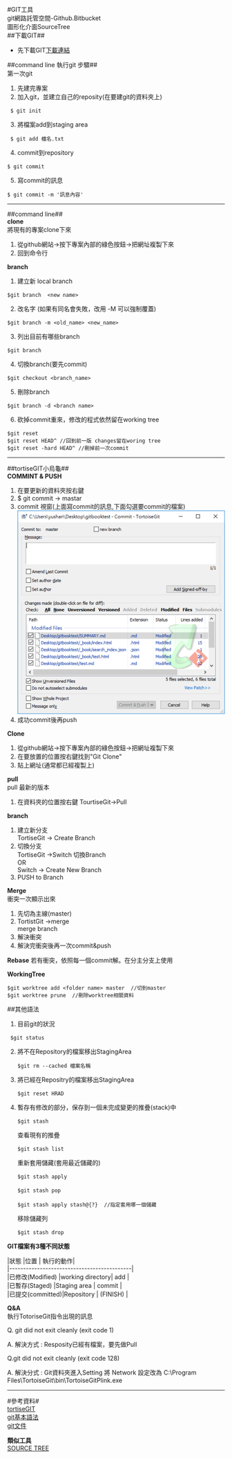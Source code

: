 #GIT工具   
git網路託管空間-Github.Bitbucket  
圖形化介面SourceTree   
##下載GIT##
  * 先下載GIT[下載連結](http://msysgit.github.io/)   

##command line 執行git 步驟##    
第一次git     
1. 先建完專案   
2. 加入git，並建立自己的reposity(在要建git的資料夾上)  
 ``` 
  $ git init   
```
3. 將檔案add到staging area   
 ```
  $ git add 檔名.txt  
 ```
4. commit到repository   
  ```
  $ git commit  
  ```
5. 寫commit的訊息  
  ```
  $ git commit -m '訊息內容'   
  ```

---     

##command line##     
**clone**   
將現有的專案clone下來   
1. 從github網站->按下專案內部的綠色按鈕->把網址複製下來   
2. 回到命令行  

**branch**
1. 建立新 local branch   
```
$git branch  <new name>
```
2. 改名字 (如果有同名會失敗，改用 -M 可以強制覆蓋)
```
$git branch -m <old_name> <new_name> 
```
3. 列出目前有哪些branch
```
$git branch
```
4. 切換branch(要先commit)
```
$git checkout <branch_name> 
```
5. 刪除branch
```
$git branch -d <branch name>
```
6. 砍掉commit重來，修改的程式依然留在working tree
```
$git reset
$git reset HEAD^ //回到前一版 changes留在woring tree
$git reset -hard HEAD^ //刪掉前一次commit
```

---   
##tortiseGIT小烏龜##   
**COMMINT & PUSH**
  1. 在要更新的資料夾按右鍵  
  2. $ git commit -> mastar   
  3. commit 視窗(上面寫commit的訊息,下面勾選要commit的檔案)  
  ![說明](\images\說明.png)  
  4. 成功commit後再push   
     
**Clone**    
  1. 從github網站->按下專案內部的綠色按鈕->把網址複製下來   
  2. 在要放置的位置按右鍵找到"Git Clone"   
  3. 貼上網址(通常都已經複製上)  

**pull**    
  pull 最新的版本   
  1. 在資料夾的位置按右鍵 TourtiseGit->Pull   

**branch**   
  1. 建立新分支   
   TortiseGit -> Create Branch   
  2. 切換分支  
   TortiseGit ->Switch  切換Branch   
   OR   
   Switch -> Create New Branch   
  3. PUSH to Branch   

**Merge**  
 衝突一次顯示出來
  1. 先切為主線(master)   
  2. TortistGit ->merge   
   merge branch
  3. 解決衝突   
  4. 解決完衝突後再一次commit&push   

**Rebase**
  若有衝突，依照每一個commit解。在分主分支上使用

**WorkingTree**
   ```
   $git worktree add <folder name> master  //切到master
   $git worktree prune  //刪除worktree相關資料
   ```


 ##其他語法   
 1. 目前git的狀況  
   ```
    $git status  
   ```     
 2. 將不在Repository的檔案移出StagingArea   
    ```
    $git rm --cached 檔案名稱  
    ```  
 3. 將已經在Repositry的檔案移出StagingArea   
    ```
    $git reset HRAD
    ```
 4. 暫存有修改的部分，保存到一個未完成變更的推疊(stack)中   
    ```
    $git stash
    ```
    查看現有的推疊
    ```
    $git stash list
    ```
    重新套用儲藏(套用最近儲藏的)
    ```
    $git stash apply

    $git stash pop

    $git stash apply stash@{?}  //指定套用哪一個儲藏
    ``` 
    移除儲藏列
    ```
    $git stash drop
    ```


 **GIT檔案有3種不同狀態**  
    

 |狀態             |位置             | 執行的動作|   
 |--------------------------------------------|   
 |已修改(Modified) |working directory| add      |   
 |已暫存(Staged)   |Staging area     | commit   |    
 |已提交(committed)|Repository       | (FINISH) |


**Q&A**   
執行TotoriseGit指令出現的訊息

Q. git did not exit cleanly (exit code 1)

A. 解決方式 : Resposity已經有檔案，要先做Pull

Q.git did not exit cleanly (exit code 128)

A. 解決分式 : Git資料夾進入Setting 將 Network 設定改為 C:\Program Files\TortoiseGit\bin\TortoiseGitPlink.exe   

  ---
  #參考資料#   
  [tortiseGIT](https://goo.gl/HweH5P)  
  [git基本語法](https://goo.gl/728vnx)   
  [git文件](https://git-scm.com/docs/git)


**類似工具**   
  [SOURCE TREE](https://zhuanghongkuan1.gitbooks.io/demo0115/content/chapter4/433.html)